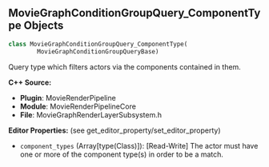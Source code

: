 ## MovieGraphConditionGroupQuery_ComponentType Objects

```python
class MovieGraphConditionGroupQuery_ComponentType(
        MovieGraphConditionGroupQueryBase)
```

Query type which filters actors via the components contained in them.

**C++ Source:**

- **Plugin**: MovieRenderPipeline
- **Module**: MovieRenderPipelineCore
- **File**: MovieGraphRenderLayerSubsystem.h

**Editor Properties:** (see get_editor_property/set_editor_property)

- ``component_types`` (Array[type(Class)]):  [Read-Write] The actor must have one or more of the component type(s) in order to be a match.

<a id="unreal.MovieGraphConditionGroupQuery_EditorFolder"></a>